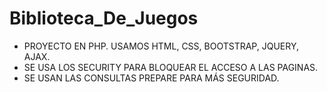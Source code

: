 # Biblioteca_De_Juegos

- PROYECTO EN PHP. USAMOS HTML, CSS, BOOTSTRAP, JQUERY, AJAX. 
- SE USA LOS SECURITY PARA BLOQUEAR EL ACCESO A LAS PAGINAS.
- SE USAN LAS CONSULTAS PREPARE PARA MÁS SEGURIDAD.
